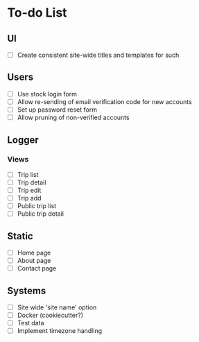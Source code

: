 # To-do List

## UI
- [ ] Create consistent site-wide titles and templates for such

## Users
- [ ] Use stock login form
- [ ] Allow re-sending of email verification code for new accounts
- [ ] Set up password reset form
- [ ] Allow pruning of non-verified accounts

## Logger
### Views
- [ ] Trip list
- [ ] Trip detail
- [ ] Trip edit
- [ ] Trip add
- [ ] Public trip list
- [ ] Public trip detail

## Static
- [ ] Home page
- [ ] About page
- [ ] Contact page

## Systems
- [ ] Site wide 'site name' option
- [ ] Docker (cookiecutter?)
- [ ] Test data
- [ ] Implement timezone handling
